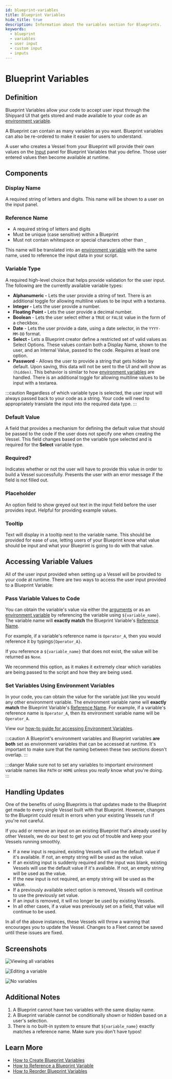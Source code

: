 ```yaml
---
id: blueprint-variables
title: Blueprint Variables
hide_title: true
description: Information about the variables section for Blueprints.
keywords:
  - blueprint
  - variables
  - user input
  - custom input
  - inputs
---
```


# Blueprint Variables

## Definition

Blueprint Variables allow your code to accept user input through the Shipyard UI that gets stored and made available to your code as an [environment variable](../../environment-variables/environment-variables-overview.md).

A Blueprint can contain as many variables as you want. Blueprint variables can also be re-ordered to make it easier for users to understand.

A user who creates a Vessel from your Blueprint will provide their own values on the [Input](../../inputs.md) panel for Blueprint Variables that you define. Those user entered values then become available at runtime.

## Components

### Display Name

A required string of letters and digits. This name will be shown to a user on the input panel.

### Reference Name

- A required string of letters and digits
- Must be unique \(case sensitive\) within a Blueprint
- Must not contain whitespace or special characters other than `_`

This name will be translated into an [environment variable](../../environment-variables/environment-variables-overview.md) with the same name, used to reference the input data in your script. 

### Variable Type

A required high-level choice that helps provide validation for the user input. The following are the currently available variable types:

- **Alphanumeric -** Lets the user provide a string of text.
There is an additional toggle for allowing multiline values to be input with a textarea.
- **Integer -** Lets the user provide a number.
- **Floating Point -** Lets the user provide a decimal number.
- **Boolean** - Lets the user select either a `TRUE` or `FALSE` value in the form of a checkbox.
- **Date** - Lets the user provide a date, using a date selector, in the `YYYY-MM-DD` format.
- **Select -** Lets a Blueprint creator define a restricted set of valid values as Select Options. These values contain both a Display Name, shown to the user, and an Internal Value, passed to the code. Requires at least one option.
- **Password** - Allows the user to provide a string that gets hidden by default. Upon saving, this data will not be sent to the UI and will show as `(hidden)`. This behavior is similar to how [environment variables](../../environment-variables/environment-variables-overview.md) are handled.
There is an additional toggle for allowing multiline values to be input with a textarea.

:::caution
Regardless of which variable type is selected, the user input will always passed back to your code as a string. Your code will need to appropriately translate the input into the required data type.
:::

### Default Value

A field that provides a mechanism for defining the default value that should be passed to the code if the user does not specify one when creating the Vessel. This field changes based on the variable type selected and is required for the **Select** variable type.

### Required?

Indicates whether or not the user will have to provide this value in order to build a Vessel successfully. Presents the user with an error message if the field is not filled out.

### Placeholder

An option field to show greyed out text in the input field before the user provides input. Helpful for providing example values.

### Tooltip

Text will display in a tooltip next to the variable name. This should be provided for ease of use, letting users of your Blueprint know what value should be input and what your Blueprint is going to do with that value.

## Accessing Variable Values

All of the user input provided when setting up a Vessel will be provided to your code at runtime. There are two ways to access the user input provided to a Blueprint Variable:

### Pass Variable Values to Code

You can obtain the variable's value via either the [arguments](../../arguments.md) or as an [environment variable](../../environment-variables/environment-variables-overview.md) by referencing the variable using `${variable_name}`. The variable name will **exactly match** the Blueprint Variable's [Reference Name](blueprint-variables.md#reference-name).

For example, if a variable's reference name is `Operator_A`, then you would reference it by typing`${Operator_A}`.

If you reference a `${variable_name}` that does not exist, the value will be returned as `None`.

We recommend this option, as it makes it extremely clear which variables are being passed to the script and how they are being used.

### Set Variables Using Environment Variables

In your code, you can obtain the value for the variable just like you would any other environment variable. The environment variable name will **exactly match** the Blueprint Variable's [Reference Name](blueprint-variables.md#reference-name). For example, if a variable's reference name is `Operator_A`, then its environment variable name will be `Operator_A`.

View our [how-to guide for accessing Environment Variables](../../../how-tos/environment-variables/access-environment-variables-with-code.md).

:::caution
A Blueprint's environment variables and Blueprint variables **are both** set as environment variables that can be accessed at runtime. It's important to make sure that the naming between these two sections doesn't overlap.
:::

:::danger
Make sure not to set any variables to important environment variable names like `PATH` or `HOME` unless you _really_ know what you're doing.
:::

## Handling Updates

One of the benefits of using Blueprints is that updates made to the Blueprint get made to every single Vessel built with that Blueprint. However, changes to the Blueprint could result in errors when your existing Vessels run if you're not careful.

If you add or remove an input on an existing Blueprint that's already used by other Vessels, we do our best to get you out of trouble and keep your Vessels running smoothly. 

- If a new input is required, existing Vessels will use the default value if it's available. If not, an empty string will be used as the value.
- If an existing input is suddenly required and the input was blank, existing Vessels will use the default value if it's available. If not, an empty string will be used as the value.
- If the new input is not required, an empty string will be used as the value.
- If a previously available select option is removed, Vessels will continue to use the previously set value.
- If an input is removed, it will no longer be used by existing Vessels.
- In all other cases, if a value was previously set on a field, that value will continue to be used.

In all of the above instances, these Vessels will throw a warning that encourages you to update the Vessel. Changes to a Fleet cannot be saved until these issues are fixed.

## Screenshots

![Viewing all variables](../../../.gitbook/assets/image_81.png)

![Editing a variable](../../../.gitbook/assets/image_38.png)

![No variables](../../../.gitbook/assets/shipyard_2021_03_12_10_42_39.png)

## Additional Notes

1. A Blueprint cannot have two variables with the same display name.
2. A Blueprint variable cannot be conditionally shown or hidden based on a user's selection.
3. There is no built-in system to ensure that `${variable_name}` exactly matches a reference name. Make sure you don't have typos!

## Learn More

- [How to Create Blueprint Variables](../../../how-tos/blueprints/create-blueprint-variables.md)
- [How to Reference a Blueprint Variable](../../../how-tos/blueprints/reference-blueprint-variables.md)
- [How to Reorder Blueprint Variables](../../../how-tos/blueprints/reorder-blueprint-variables.md)
